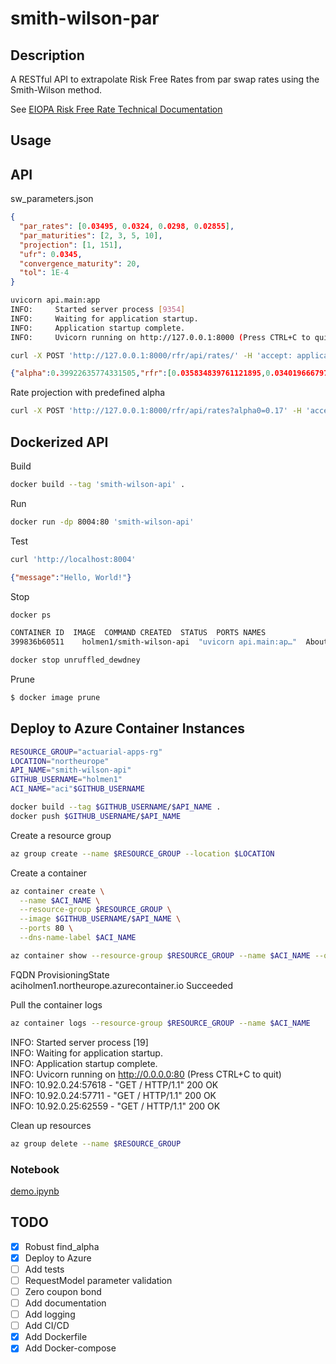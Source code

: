 # smith-wilson-par

## Description
 
A RESTful API to extrapolate Risk Free Rates from par swap rates using
the Smith-Wilson method.


See [EIOPA Risk Free Rate Technical Documentation](https://www.eiopa.europa.eu/system/files/2022-12/eiopa-bos-2022-547-new-rfr-technical-documentation.pdf)

## Usage

## API

sw_parameters.json
```json
{
  "par_rates": [0.03495, 0.0324, 0.0298, 0.02855],
  "par_maturities": [2, 3, 5, 10],
  "projection": [1, 151],
  "ufr": 0.0345,
  "convergence_maturity": 20,
  "tol": 1E-4
}
```


```bash
uvicorn api.main:app
INFO:     Started server process [9354]
INFO:     Waiting for application startup.
INFO:     Application startup complete.
INFO:     Uvicorn running on http://127.0.0.1:8000 (Press CTRL+C to quit)
````

```bash
curl -X POST 'http://127.0.0.1:8000/rfr/api/rates/' -H 'accept: application/json' -H 'Content-Type: application/json' -d @./Data/sw_parameters.json
```

```json
{"alpha":0.39922635774331505,"rfr":[0.035834839761121895,0.03401966679727653,0.031544539162605245,0.029971503918941877,0.028975600564583148,0.028254908097557152,[...], 0.03392432779538157,0.03392816454917802]}
```

Rate projection with predefined alpha
```bash
curl -X POST 'http://127.0.0.1:8000/rfr/api/rates?alpha0=0.17' -H 'accept: application/json' -H 'Content-Type: application/json' -d @./Data/sw_parameters.json
```

## Dockerized API

Build
```bash
docker build --tag 'smith-wilson-api' .
```
Run
```bash
docker run -dp 8004:80 'smith-wilson-api'
```
Test
```bash
curl 'http://localhost:8004'
```
```json
{"message":"Hello, World!"}
```
Stop
```bash
docker ps
```
```bash
CONTAINER ID  IMAGE  COMMAND CREATED  STATUS  PORTS NAMES  
399836b60511    holmen1/smith-wilson-api  "uvicorn api.main:ap…"  About a minute ago   Up About a minute  0.0.0.0:8004->8000/tcp, :::8004->8000/tcp unruffled_dewdney
```

```bash
docker stop unruffled_dewdney
```

Prune
```bash
$ docker image prune
```

## Deploy to Azure Container Instances

```bash
RESOURCE_GROUP="actuarial-apps-rg"
LOCATION="northeurope"
API_NAME="smith-wilson-api"
GITHUB_USERNAME="holmen1"
ACI_NAME="aci"$GITHUB_USERNAME
```

```bash
docker build --tag $GITHUB_USERNAME/$API_NAME .  
docker push $GITHUB_USERNAME/$API_NAME
```

Create a resource group
```bash
az group create --name $RESOURCE_GROUP --location $LOCATION
```

Create a container
```bash
az container create \
  --name $ACI_NAME \
  --resource-group $RESOURCE_GROUP \
  --image $GITHUB_USERNAME/$API_NAME \
  --ports 80 \
  --dns-name-label $ACI_NAME
```

```bash
az container show --resource-group $RESOURCE_GROUP --name $ACI_NAME --query "{FQDN:ipAddress.fqdn,ProvisioningState:provisioningState}" --out table
````
FQDN  ProvisioningState  
aciholmen1.northeurope.azurecontainer.io  Succeeded


Pull the container logs
```bash
az container logs --resource-group $RESOURCE_GROUP --name $ACI_NAME
```
INFO:     Started server process [19]  
INFO:     Waiting for application startup.  
INFO:     Application startup complete.  
INFO:     Uvicorn running on http://0.0.0.0:80 (Press CTRL+C to quit)  
INFO:     10.92.0.24:57618 - "GET / HTTP/1.1" 200 OK  
INFO:     10.92.0.24:57711 - "GET / HTTP/1.1" 200 OK  
INFO:     10.92.0.25:62559 - "GET / HTTP/1.1" 200 OK  


Clean up resources
```bash
az group delete --name $RESOURCE_GROUP
```

### Notebook
[demo.ipynb](https://github.com/holmen1/smith-wilson-par/blob/master/smith-wilson-par/demo.ipynb)


## TODO

* [x] Robust find_alpha
* [x] Deploy to Azure
* [ ] Add tests
* [ ] RequestModel parameter validation
* [ ] Zero coupon bond
* [ ] Add documentation
* [ ] Add logging
* [ ] Add CI/CD
* [x] Add Dockerfile
* [x] Add Docker-compose
